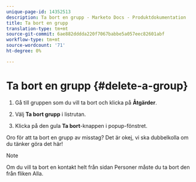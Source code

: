 ```yaml
---
unique-page-id: 14352513
description: Ta bort en grupp - Marketo Docs - Produktdokumentation
title: Ta bort en grupp
translation-type: tm+mt
source-git-commit: 6ae882dddda220f7067babbe5a057eec82601abf
workflow-type: tm+mt
source-wordcount: '71'
ht-degree: 0%

---
```



# Ta bort en grupp {#delete-a-group}

1. Gå till gruppen som du vill ta bort och klicka på **Åtgärder**.

1. Välj **Ta bort grupp** i listrutan.

1. Klicka på den gula **Ta bort**-knappen i popup-fönstret.

Oro för att ta bort en grupp av misstag? Det är okej, vi ska dubbelkolla om du tänker göra det här!

>[!NOTE]
>
>Om du vill ta bort en kontakt helt från sidan Personer måste du ta bort den från fliken Alla.
